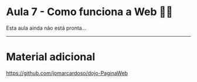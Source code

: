 # Aula 7 - Como funciona a Web 🧑‍🏭

Esta aula ainda não está pronta...

---

# Material adicional

https://github.com/jomarcardoso/dojo-PaginaWeb
